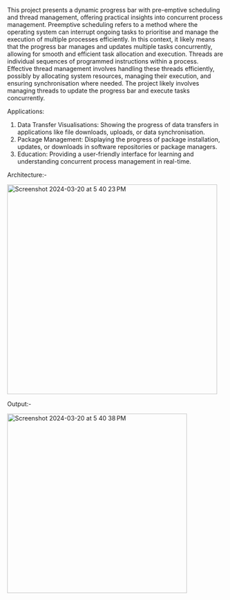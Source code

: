 This project presents a dynamic progress bar with pre-emptive scheduling and thread
management, offering practical insights into concurrent process management.
Preemptive scheduling refers to a method where the operating system can interrupt ongoing
tasks to prioritise and manage the execution of multiple processes efficiently. In this context,
it likely means that the progress bar manages and updates multiple tasks concurrently,
allowing for smooth and efficient task allocation and execution.
Threads are individual sequences of programmed instructions within a process. Effective
thread management involves handling these threads efficiently, possibly by allocating
system resources, managing their execution, and ensuring synchronisation where needed.
The project likely involves managing threads to update the progress bar and execute tasks
concurrently.


Applications:
  1. Data Transfer Visualisations: Showing the progress of data transfers in applications like file downloads, uploads, or data synchronisation.
  2. Package Management: Displaying the progress of package installation, updates, or downloads in software repositories or package managers.
  3. Education: Providing a user-friendly interface for learning and understanding concurrent process management in real-time.


Architecture:-

     
  <img width="486" alt="Screenshot 2024-03-20 at 5 40 23 PM" src="https://github.com/rhmt80/progressbar-contextswitching/assets/113451102/5246b17b-311a-4c69-86ee-263aa4bf7fab">

Output:-


<img width="416" alt="Screenshot 2024-03-20 at 5 40 38 PM" src="https://github.com/rhmt80/progressbar-contextswitching/assets/113451102/f80fa3ff-79ff-428a-bf5d-45fd6b6bbe4a">
